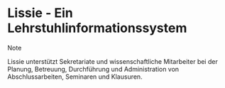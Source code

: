 # Lissie - Ein Lehrstuhlinformationssystem

> [!Note]
> Lissie unterstützt Sekretariate und wissenschaftliche Mitarbeiter bei der Planung, Betreuung, Durchführung und Administration von Abschlussarbeiten, Seminaren und Klausuren.
